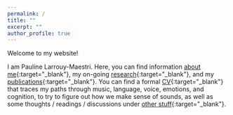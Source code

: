 ```yaml
---
permalink: /
title: ""
excerpt: ""
author_profile: true
---
```



Welcome to my website!

I am Pauline Larrouy-Maestri. Here, you can find information [about me](https://pauline-lm.github.io/about/){:target="_blank"}, my on-going [research](https://pauline-lm.github.io/research/){:target="_blank"}, and my [publications](https://pauline-lm.github.io/publications/){:target="_blank"}. You can find a formal [CV](https://pauline-lm.github.io/cv/){:target="_blank"} that traces my paths through  music, language, voice, emotions, and cognition, to try to figure out how we make sense of sounds, as well as some thoughts / readings / discussions under [other stuff](https://pauline-lm.github.io/other/){:target="_blank"}.

<!--
![Brain and sounds: how do we make sense of sounds?](https://pauline-lm.github.io/images/PLM_image.png)  

